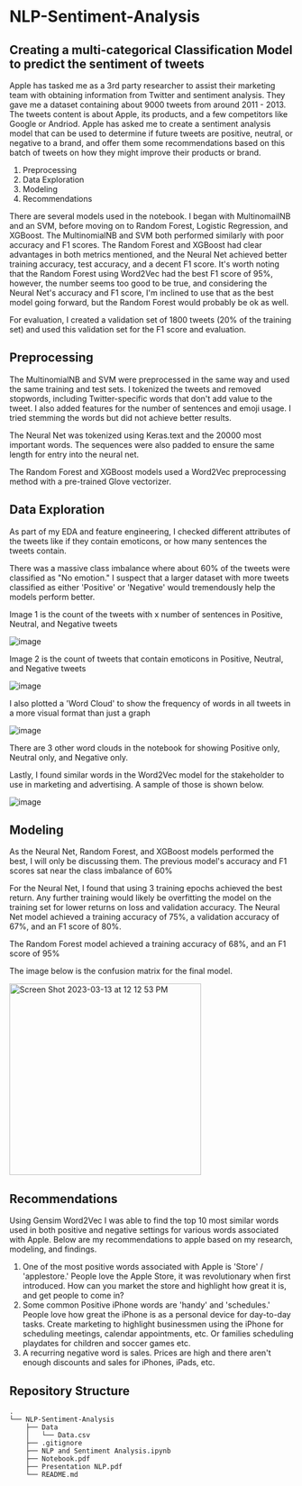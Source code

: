 # NLP-Sentiment-Analysis

## Creating a multi-categorical Classification Model to predict the sentiment of tweets

Apple has tasked me as a 3rd party researcher to assist their marketing team with obtaining information from Twitter and sentiment analysis. They gave me a dataset containing about 9000 tweets from around 2011 - 2013. The tweets content is about Apple, its products, and a few competitors like Google or Andriod. Apple has asked me to create a sentiment analysis model that can be used to determine if future tweets are positive, neutral, or negative to a brand, and offer them some recommendations based on this batch of tweets on how they might improve their products or brand. 

1. Preprocessing
2. Data Exploration
3. Modeling
4. Recommendations

There are several models used in the notebook. I began with MultinomailNB and an SVM, before moving on to Random Forest, Logistic Regression, and XGBoost. The MultinomialNB and SVM both performed similarly with poor accuracy and F1 scores. The Random Forest and XGBoost had clear advantages in both metrics mentioned, and the Neural Net achieved better training accuracy, test accuracy, and a decent F1 score. It's worth noting that the Random Forest using Word2Vec had the best F1 score of 95%, however, the number seems too good to be true, and considering the Neural Net's accuracy and F1 score, I'm inclined to use that as the best model going forward, but the Random Forest would probably be ok as well.

For evaluation, I created a validation set of 1800 tweets (20% of the training set) and used this validation set for the F1 score and evaluation.

## Preprocessing

The MultinomialNB and SVM were preprocessed in the same way and used the same training and test sets. I tokenized the tweets and removed stopwords, including Twitter-specific words that don't add value to the tweet. I also added features for the number of sentences and emoji usage. I tried stemming the words but did not achieve better results.

The Neural Net was tokenized using Keras.text and the 20000 most important words. The sequences were also padded to ensure the same length for entry into the neural net.

The Random Forest and XGBoost models used a Word2Vec preprocessing method with a pre-trained Glove vectorizer.

## Data Exploration

As part of my EDA and feature engineering, I checked different attributes of the tweets like if they contain emoticons, or how many sentences the tweets contain.

There was a massive class imbalance where about 60% of the tweets were classified as "No emotion." I suspect that a larger dataset with more tweets classified as either 'Positive' or 'Negative' would tremendously help the models perform better.

Image 1 is the count of the tweets with x number of sentences in Positive, Neutral, and Negative tweets

![image](https://user-images.githubusercontent.com/104473048/224124854-12af0e98-4133-49d2-a11e-5853bf23a345.png)

Image 2 is the count of tweets that contain emoticons in Positive, Neutral, and Negative tweets

![image](https://user-images.githubusercontent.com/104473048/224124973-c1800bd2-626d-4774-931f-267daa689547.png)

I also plotted a 'Word Cloud' to show the frequency of words in all tweets in a more visual format than just a graph

![image](https://user-images.githubusercontent.com/104473048/224125494-d3e95971-f04a-4be7-bc60-67624a7bbb84.png)

There are 3 other word clouds in the notebook for showing Positive only, Neutral only, and Negative only.

Lastly, I found similar words in the Word2Vec model for the stakeholder to use in marketing and advertising. A sample of those is shown below.

![image](https://user-images.githubusercontent.com/104473048/224126174-63eb547f-90df-43ea-bcd0-ee4fdadaedaa.png)

## Modeling

As the Neural Net, Random Forest, and XGBoost models performed the best, I will only be discussing them. The previous model's accuracy and F1 scores sat near the class imbalance of 60%

For the Neural Net, I found that using 3 training epochs achieved the best return. Any further training would likely be overfitting the model on the training set for lower returns on loss and validation accuracy. The Neural Net model achieved a training accuracy of 75%, a validation accuracy of 67%, and an F1 score of 80%.

The Random Forest model achieved a training accuracy of 68%, and an F1 score of 95%

The image below is the confusion matrix for the final model.

<img width="340" alt="Screen Shot 2023-03-13 at 12 12 53 PM" src="https://user-images.githubusercontent.com/104473048/224854746-3ce68879-bca9-4cc4-8cb3-cc847a99dc7e.png">


## Recommendations

Using Gensim Word2Vec I was able to find the top 10 most similar words used in both positive and negative settings for various words associated with Apple. Below are my recommendations to apple based on my research, modeling, and findings.

1. One of the most positive words associated with Apple is 'Store' / 'applestore.' People love the Apple Store, it was revolutionary when first introduced. How can you market the store and highlight how great it is, and get people to come in?
2. Some common Positive iPhone words are 'handy' and 'schedules.' People love how great the iPhone is as a personal device for day-to-day tasks. Create marketing to highlight businessmen using the iPhone for scheduling meetings, calendar appointments, etc. Or families scheduling playdates for children and soccer games etc.
3. A recurring negative word is sales. Prices are high and there aren't enough discounts and sales for iPhones, iPads, etc.

## Repository Structure

```
.
└── NLP-Sentiment-Analysis
    ├── Data
    │   └── Data.csv
    ├── .gitignore
    ├── NLP and Sentiment Analysis.ipynb
    ├── Notebook.pdf
    ├── Presentation NLP.pdf
    └── README.md
